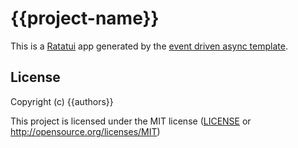 # {{project-name}}

This is a [Ratatui] app generated by the [event driven async template].

[Ratatui]: https://ratatui.rs
[event driven async template]: https://github.com/ratatui/templates/tree/main/event-driven-async

## License

Copyright (c) {{authors}}

This project is licensed under the MIT license ([LICENSE] or <http://opensource.org/licenses/MIT>)

[LICENSE]: ./LICENSE
